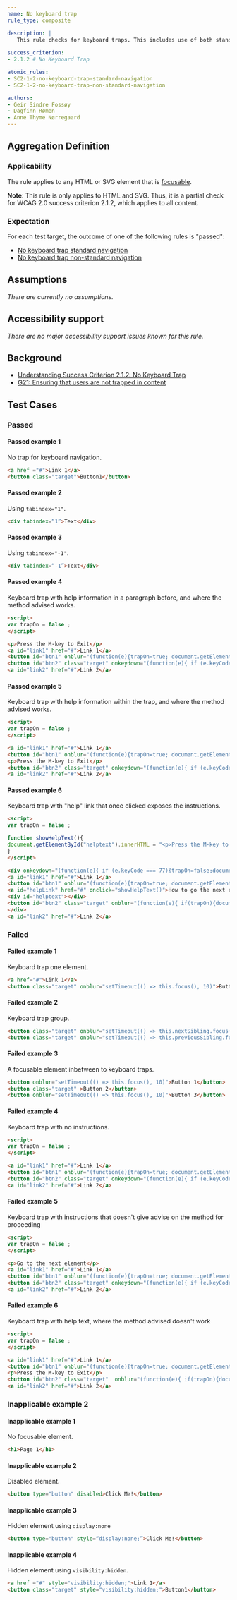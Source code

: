 ```yaml
---
name: No keyboard trap
rule_type: composite

description: |
   This rule checks for keyboard traps. This includes use of both standard and non-standard keyboard navigation to navigate through all content without becoming trapped.
   
success_criterion:
- 2.1.2 # No Keyboard Trap

atomic_rules:
- SC2-1-2-no-keyboard-trap-standard-navigation
- SC2-1-2-no-keyboard-trap-non-standard-navigation

authors:
- Geir Sindre Fossøy
- Dagfinn Rømen
- Anne Thyme Nørregaard
---
```


## Aggregation Definition

### Applicability

The rule applies to any HTML or SVG element that is [focusable](#focusable).

**Note**: This rule is only applies to HTML and SVG. Thus, it is a partial check for WCAG 2.0 success criterion 2.1.2, which applies to all content.

### Expectation

For each test target, the outcome of one of the following rules is "passed":

- [No keyboard trap standard navigation](SC2-1-2-no-keyboard-trap-standard-navigation)
- [No keyboard trap non-standard navigation](SC2-1-2-no-keyboard-trap-non-standard-navigation)

## Assumptions

_There are currently no assumptions._

## Accessibility support

_There are no major accessibility support issues known for this rule._

## Background

- [Understanding Success Criterion 2.1.2: No Keyboard Trap](https://www.w3.org/WAI/WCAG21/Understanding/no-keyboard-trap.html)
- [G21: Ensuring that users are not trapped in content](https://www.w3.org/TR/2016/NOTE-WCAG20-TECHS-20161007/G21)

## Test Cases

### Passed

#### Passed example 1

No trap for keyboard navigation.

```html
<a href ="#">Link 1</a>
<button class="target">Button1</button>
```

#### Passed example 2

Using `tabindex="1"`.

```html
<div tabindex=“1”>Text</div>
```

#### Passed example 3

Using `tabindex="-1"`.

```html
<div tabindex=“-1”>Text</div>
```

#### Passed example 4

Keyboard trap with help information in a paragraph before, and where the method advised works.

```html
<script>
var trapOn = false ;
</script>

<p>Press the M-key to Exit</p>
<a id="link1" href="#">Link 1</a>
<button id="btn1" onblur="(function(e){trapOn=true; document.getElementById('btn2').focus();})(event)">Button 1</button>
<button id="btn2" class="target" onkeydown="(function(e){ if (e.keyCode === 77){trapOn=false;document.getElementById('link2').focus();}})(event)" onblur="(function(e){ if(trapOn){document.getElementById('btn1').focus();}})(event)">Button 2</button>
<a id="link2" href="#">Link 2</a>
```

#### Passed example 5

Keyboard trap with help information within the trap, and where the method advised works.

```html
<script>
var trapOn = false ;
</script>

<a id="link1" href="#">Link 1</a>
<button id="btn1" onblur="(function(e){trapOn=true; document.getElementById('btn2').focus();})(event)">Button 1</button>
<p>Press the M-key to Exit</p>
<button id="btn2" class="target" onkeydown="(function(e){ if (e.keyCode === 77){trapOn=false;document.getElementById('link2').focus();}})(event)" onblur="(function(e){ if(trapOn){document.getElementById('btn1').focus();}})(event)">Button 2</button>
<a id="link2" href="#">Link 2</a>
````

#### Passed example 6

Keyboard trap with "help" link that once clicked exposes the instructions.

```html
<script>
var trapOn = false ;

function showHelpText(){
document.getElementById("helptext").innerHTML = "<p>Press the M-key to Exit</p>";
}
</script>

<div onkeydown="(function(e){ if (e.keyCode === 77){trapOn=false;document.getElementById('link2').focus();}})(event)">
<a id="link1" href="#">Link 1</a>
<button id="btn1" onblur="(function(e){trapOn=true; document.getElementById('helpLink').focus();})(event)">Button 1</button>
<a id="helpLink" href="#" onclick="showHelpText()">How to go the next element</a>
<div id="helptext"></div>
<button id="btn2" class="target" onblur="(function(e){ if(trapOn){document.getElementById('btn1').focus();}})(event)">Button 2</button>
</div>
<a id="link2" href="#">Link 2</a>
```

### Failed

#### Failed example 1

Keyboard trap one element.

```html
<a href="#">Link 1</a>
<button class="target" onblur="setTimeout(() => this.focus(), 10)">Button1</button>
```

#### Failed example 2

Keyboard trap group.

```html
<button class="target" onblur="setTimeout(() => this.nextSibling.focus(), 10)">Button1</button>
<button class="target" onblur="setTimeout(() => this.previousSibling.focus(), 10)">Button2</button>
```

#### Failed example 3

A focusable element inbetween to keyboard traps.

```html
<button onblur="setTimeout(() => this.focus(), 10)">Button 1</button>
<button class="target" >Button 2</button>
<button onblur="setTimeout(() => this.focus(), 10)">Button 3</button>
```

#### Failed example 4

Keyboard trap with no instructions.

```html
<script>
var trapOn = false ;
</script>

<a id="link1" href="#">Link 1</a>
<button id="btn1" onblur="(function(e){trapOn=true; document.getElementById('btn2').focus();})(event)">Button 1</button>
<button id="btn2" class="target" onkeydown="(function(e){ if (e.keyCode === 77){trapOn=false;document.getElementById('link2').focus();}})(event)" onblur="(function(e){ if(trapOn){document.getElementById('btn1').focus();}})(event)">Button 2</button>
<a id="link2" href="#">Link 2</a>
````

#### Failed example  5

Keyboard trap with instructions that doesn't give advise on the method for proceeding

```html
<script>
var trapOn = false ;
</script>

<p>Go to the next element</p>
<a id="link1" href="#">Link 1</a>
<button id="btn1" onblur="(function(e){trapOn=true; document.getElementById('btn2').focus();})(event)">Button 1</button>
<button id="btn2" class="target" onkeydown="(function(e){ if (e.keyCode === 77){trapOn=false;document.getElementById('link2').focus();}})(event)" onblur="(function(e){ if(trapOn){document.getElementById('btn1').focus();}})(event)">Button 2</button>
<a id="link2" href="#">Link 2</a>
````
#### Failed example  6

Keyboard trap with help text, where the method advised doesn't work

```html
<script>
var trapOn = false ;
</script>

<a id="link1" href="#">Link 1</a>
<button id="btn1" onblur="(function(e){trapOn=true; document.getElementById('btn2').focus();})(event)">Button 1</button>
<p>Press the M-key to Exit</p>
<button id="btn2" class="target"  onblur="(function(e){ if(trapOn){document.getElementById('btn1').focus();}})(event)">Button 2</button>
<a id="link2" href="#">Link 2</a>
```

### Inapplicable example 2

#### Inapplicable example 1

No focusable element.

```html
<h1>Page 1</h1>
```

#### Inapplicable example 2

Disabled element.

```html
<button type="button" disabled>Click Me!</button>
```

#### Inapplicable example 3

Hidden element using `display:none`

```html
<button type="button" style=“display:none;”>Click Me!</button>
```

#### Inapplicable example 4

Hidden element using `visibility:hidden`.

```html
<a href ="#" style="visibility:hidden;">Link 1</a>
<button class="target" style="visibility:hidden;">Button1</button>
```
